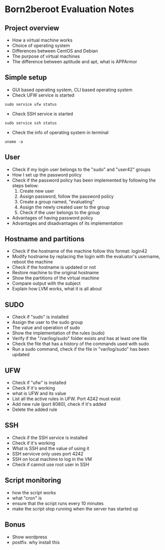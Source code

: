 # Born2beroot Evaluation Notes

## Project overview

- How a virtual machine works
- Choice of operating system
- Differences between CentOS and Debian
- The purpose of virtual machines
- The difference between aptitude and apt, what is APPArmor

## Simple setup

- GUI based operating system, CLI based operating system
- Check UFW service is started

```shell
sudo service ufw status
```

- Check SSH service is started

```shell
sudo service ssh status
```

- Check the info of operating system in terminal

```shell
uname -a
```

## User

- Check if my login user belongs to the "sudo" and "user42" groups
- How I set up the password policy
- Check if the password policy has been implemented by following the steps below:
    1. Create new user
    2. Assign password, follow the password policy
    3. Create a group named, "evaluating"
    4. Assign the newly created user to the group
    5. Check if the user belongs to the group
- Advantages of having password policy
- Advantages and disadvantages of its implementation

## Hostname and partitions

- Check if the hostname of the machine follow this format: login42
- Modify hostname by replacing the login with the evaluator's username, reboot the machine
- Check if the hostname is updated or not
- Restore machine to the original hostname
- Show the partitions of the virtual machine
- Compare output with the subject
- Explain how LVM works, what it is all about

## SUDO

- Check if "sudo" is installed
- Assign the user to the sudo group
- The value and operation of sudo
- Show the implementation of the rules (sudo)
- Verify if the "/var/log/sudo" folder exists and has at least one file
- Check the file that has a history of the commands used with sudo
- Run a sudo command, check if the file in "var/log/sudo" has been updated

## UFW

- Check if "ufw" is installed
- Check if it's working
- what is UFW and its value
- List all the active rules in UFW. Port 4242 must exist
- Add new rule (port 8080), check if it's added
- Delete the added rule

## SSH

- Check if the SSH service is installed
- Check if it's working
- What is SSH and the value of using it
- SSH servicve only uses port 4242
- SSH on local machine to log in the VM
- Check if cannot use root user in SSH

## Script monitoring

- how the script works
- what "cron" is
- ensure that the script runs every 10 minutes
- make the script stop running when the server has started up

## Bonus

- Show wordpress
- postfix. why install this
